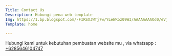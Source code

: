 ```yaml
---
Title: Contact Us
Description: Hubungi pena web template
Img: https://1.bp.blogspot.com/-FIRSXJWTj7w/YLeWRoz09WI/AAAAAAAAOd0/eVjF_wdjKegVRTubH2uOHr51DfQ-Tsl5wCLcBGAsYHQ/s1500/10277395_10201976695439927_1080519256032995583_n.jpg
Template: home

---
```


Hubungi kami untuk kebutuhan pembuatan website mu , via whatsapp : [+6285646104747](gttps://wa.me/6285646104747)

